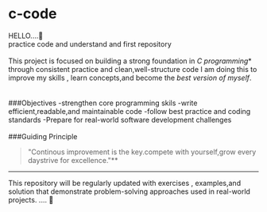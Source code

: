 # c-code
HELLO....👋 
<br>
practice code and understand and first repository
<br>
<br>
This project is focused on building a strong foundation in *C programming** through consistent practice and clean,well-structure code
I am doing this to improve my skills , learn concepts,and become the *best version of myself*.
<br>
<br>
<br>
###Objectives
-strengthen core programming skils
-write efficient,readable,and maintainable code
-follow best practice and coding standards
-Prepare for real-world software development challenges
<br>
<br>
###Guiding Principle
>"Continous improvement is the key.compete with yourself,grow every daystrive for excellence."**
----------------------------------
This repository will be regularly updated with exercises , examples,and solution that demonstrate problem-solving approaches used in real-world projects.
.... 🙋
